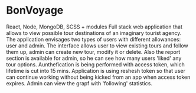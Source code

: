 # BonVoyage

React, Node, MongoDB, SCSS + modules
Full stack web application that allows to view possible tour destinations of an imaginary tourist agency.
The application envisages two types of users with different allowances: user and admin.
The interface allows user to view existing tours and follow them up, admin can create new tour, modify it or delete.
Also the report section is available for admin, so he can see how many users 'liked' any tour options.
Aunthefication is being performed with access token, which lifetime is cut into 15 mins. Application is using reshesh token so that user can continue working without being kicked from an app when access token expires.
Admin can view the grapf with 'following' statistics.

